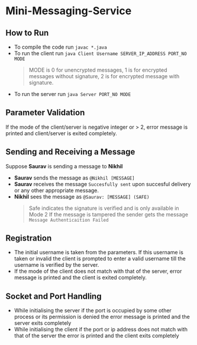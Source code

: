 # Mini-Messaging-Service

## How to Run
+ To compile the code run `javac *.java`
+ To run the client run `java Client Username SERVER_IP_ADDRESS PORT_NO MODE`
	> MODE is 0 for unencrypted messages, 1 is for encrypted messages without signature, 2 is for encrypted message with signature. 
+ To run the server run `java Server PORT_NO MODE`

## Parameter Validation
If the mode of the client/server is negative integer or > 2, error message is printed and client/server is exited completely.

## Sending and Receiving a Message
Suppose **Saurav** is sending a message to **Nikhil**
+ **Saurav** sends the message as `@Nikhil [MESSAGE]`
+ **Saurav** receives the message `Succesfully sent` upon succesful delivery or any other appropriate message. 
+ **Nikhil** sees the message as `@Saurav: [MESSAGE] (SAFE)`
	> Safe indicates the signature is verified and is only available in Mode 2
	> If the message is tampered the sender gets the message `Message Authenticaition Failed`

## Registration
+ The initial username is taken from the parameters. If this username is taken or invalid the client is prompted to enter a valid username till the username is verified by the server.
+ If the mode of the client does not match with that of the server, error message is printed and the client is exited completely.

## Socket and Port Handling
+ While initialising the server if the port is occupied by some other process or its permission is denied the error message is printed and the server exits completely
+ While initialising the client if the port or ip address does not match with that of the server the error is printed and the client exits completely

